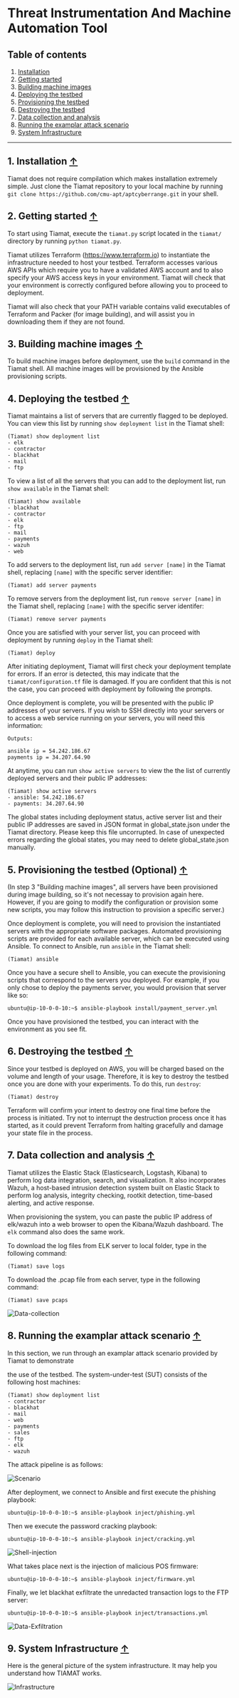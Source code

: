 # Threat Instrumentation And Machine Automation Tool

## Table of contents

1. [Installation](https://github.com/abemelvin/tiamat#1-installation-)   
2. [Getting started](https://github.com/abemelvin/tiamat#2-getting-started-)
3. [Building machine images](https://github.com/abemelvin/tiamat#3-building-machine-images-)      
4. [Deploying the testbed](https://github.com/abemelvin/tiamat#4-deploying-the-testbed-)   
5. [Provisioning the testbed](https://github.com/abemelvin/tiamat#5-provisioning-the-testbed-)   
6. [Destroying the testbed](https://github.com/abemelvin/tiamat#6-destroying-the-testbed-)   
7. [Data collection and analysis](https://github.com/abemelvin/tiamat#7-data-collection-and-analysis-)   
8. [Running the examplar attack scenario](https://github.com/abemelvin/tiamat#8-running-the-examplar-attack-scenario-) 
9. [System Infrastructure](https://github.com/abemelvin/tiamat#9-system-infrastructure-)

---

## 1. Installation [↑](https://github.com/abemelvin/tiamat)

Tiamat does not require compilation which makes installation extremely simple. Just clone the Tiamat repository to your local machine by running `git clone https://github.com/cmu-apt/aptcyberrange.git` in your shell.

## 2. Getting started [↑](https://github.com/abemelvin/tiamat)

To start using Tiamat, execute the `tiamat.py` script located in the `tiamat/` directory by running `python tiamat.py`.

Tiamat utilizes Terraform (https://www.terraform.io) to instantiate the infrastructure needed to host your testbed. Terraform accesses various AWS APIs which require you to have a validated AWS account and to also specify your AWS access keys in your environment. Tiamat will check that your environment is correctly configured before allowing you to proceed to deployment. 

Tiamat will also check that your PATH variable contains valid executables of Terraform and Packer (for image building),  and will assist you in downloading them if they are not found. 

## 3. Building machine images [↑](https://github.com/abemelvin/tiamat)

To build machine images before deployment, use the `build` command in the Tiamat shell. All machine images will be provisioned by the Ansible provisioning scripts. 

## 4. Deploying the testbed [↑](https://github.com/abemelvin/tiamat)

Tiamat maintains a list of servers that are currently flagged to be deployed.
You can view this list by running `show deployment list` in the Tiamat shell:

~~~
(Tiamat) show deployment list
- elk
- contractor
- blackhat
- mail
- ftp
~~~

To view a list of all the servers that you can add to the deployment list,
run `show available` in the Tiamat shell:

~~~
(Tiamat) show available
- blackhat
- contractor
- elk
- ftp
- mail
- payments
- wazuh
- web
~~~

To add servers to the deployment list, run `add server [name]` in the
Tiamat shell, replacing `[name]` with the specific server identifier:

~~~
(Tiamat) add server payments
~~~

To remove servers from the deployment list, run `remove server [name]` in the
Tiamat shell, replacing `[name]` with the specific server identifer:

~~~
(Tiamat) remove server payments
~~~

Once you are satisfied with your server list, you can proceed with deployment
by running `deploy` in the Tiamat shell:

~~~
(Tiamat) deploy
~~~

After initiating deployment, Tiamat will first check your deployment
template for errors. If an error is detected, this may indicate that the
`tiamat/configuration.tf` file is damaged. If you are confident
that this is not the case, you can proceed with deployment by following
the prompts.

Once deployment is complete, you will be presented with the public IP addresses
of your servers. If you wish to SSH directly into your servers or to access
a web service running on your servers, you will need this information:

~~~
Outputs:

ansible ip = 54.242.186.67
payments ip = 34.207.64.90
~~~

At anytime, you can run `show active servers`  to view the the list of currently deployed servers and their public IP addresses:

```
(Tiamat) show active servers
- ansible: 54.242.186.67
- payments: 34.207.64.90
```

The global states including deployment status, active server list and their public IP addresses are saved in JSON format in global_state.json under the Tiamat directory. Please keep this file uncorrupted. In case of  unexpected errors regarding the global states, you may need to delete global_state.json manually.

## 5. Provisioning the testbed (Optional) [↑](https://github.com/abemelvin/tiamat)

(In step 3 "Building machine images", all servers have been provisioned during image building, so it's not necessay to provision again here. However, if you are going to modify the configuration or provision some new scripts, you may follow this instruction to provision a specific server.)

Once deployment is complete, you will need to provision the instantiated servers with the appropriate software packages. Automated provisioning scripts are provided for each available server, which can be executed using Ansible. To connect to Ansible, run `ansible` in the Tiamat shell:

~~~
(Tiamat) ansible
~~~

Once you have a secure shell to Ansible, you can execute the provisioning scripts that correspond to the servers you deployed. For example, if you only chose to deploy the payments server, you would provision that server like so:

~~~
ubuntu@ip-10-0-0-10:~$ ansible-playbook install/payment_server.yml
~~~

Once you have provisioned the testbed, you can interact with the environment as you see fit.

## 6. Destroying the testbed [↑](https://github.com/abemelvin/tiamat)

Since your testbed is deployed on AWS, you will be charged based on the volume and length of your usage. Therefore, it is key to destroy the testbed once you are done with your experiments. To do this, run `destroy`:

~~~
(Tiamat) destroy
~~~

Terraform will confirm your intent to destroy one final time before the process is initiated. Try not to interrupt the destruction process once it has started, as it could prevent Terraform from halting gracefully and damage your state file in the process.

## 7. Data collection and analysis [↑](https://github.com/abemelvin/tiamat)

Tiamat utilizes the Elastic Stack (Elasticsearch, Logstash, Kibana) to perform log data integration, search, and visualization. It also incorporates Wazuh, a host-based intrusion detection system built on Elastic Stack to perform log analysis, integrity checking, rootkit detection, time-based alerting, and active response.

When provisioning the system, you can paste the public IP address of elk/wazuh into a web browser to open the Kibana/Wazuh dashboard. The `elk` command also does the same work.

To download the log files from ELK server to local folder, type in the following command:

```
(Tiamat) save logs
```

To download the .pcap file from each server, type in the following command:

```
(Tiamat) save pcaps
```

![Data-collection](https://github.com/abemelvin/tiamat/blob/master/doc/img/Data%20Collection.png?raw=true)

## 8. Running the examplar attack scenario [↑](https://github.com/abemelvin/tiamat)

In this section, we run through an examplar attack scenario provided by Tiamat to demonstrate

the use of the testbed. The system-under-test (SUT) consists of the following host machines:

```
(Tiamat) show deployment list
- contractor
- blackhat
- mail
- web
- payments
- sales
- ftp
- elk
- wazuh
```

The attack pipeline is as follows:

![Scenario](https://github.com/abemelvin/tiamat/blob/master/doc/img/Scenario.png?raw=true)



After deployment, we connect to Ansible and first execute the phishing playbook:

```
ubuntu@ip-10-0-0-10:~$ ansible-playbook inject/phishing.yml
```

Then we execute the password cracking playbook:

```
ubuntu@ip-10-0-0-10:~$ ansible-playbook inject/cracking.yml
```

![Shell-injection](https://github.com/abemelvin/tiamat/blob/master/doc/img/Phishing%20and%20Shell%20injection.png?raw=true)

What takes place next is the injection of malicious POS firmware:

```
ubuntu@ip-10-0-0-10:~$ ansible-playbook inject/firmware.yml
```

Finally, we let blackhat exfiltrate the unredacted transaction logs to the FTP server:

```
ubuntu@ip-10-0-0-10:~$ ansible-playbook inject/transactions.yml
```

![Data-Exfiltration](https://github.com/abemelvin/tiamat/blob/master/doc/img/Transaction%20Data%20Exfiltration.png?raw=true)

## 9. System Infrastructure [↑](https://github.com/abemelvin/tiamat)

Here is the general picture of the system infrastructure. It may help you understand how TIAMAT works.

![Infrastructure](https://github.com/abemelvin/tiamat/blob/master/doc/img/Infrastructure.png?raw=true)




